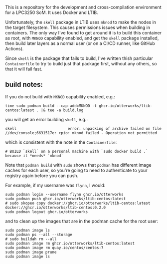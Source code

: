 This is a repository for the development and cross-compilation environment
for a LPC3250 SoM. It uses Docker and LTIB.

Unfortunately, the `skell` package in LTIB uses `mknod` to make the nodes in
the target filesystem. This causes permissions issues when building in
containers. The only way I've found to get around it is to build this
container as root, with `MKNOD` capability enabled, and get the `skell`
package installed, then build later layers as a normal user (or on a CI/CD
runner, like GitHub Actions).

Since `skell` is the package that fails to build, I've written thish particular
`Containerfile` to try to build just that package first, without any others,
so that it will fail fast.

## build notes:
If you do not build with `MKNOD` capability enabled, e.g.:
```
time sudo podman build --cap-add=MKNOD -t ghcr.io/otterworks/ltib-centos:latest . |& tee -a build.log
```
you will get an error building `skell`, e.g.:
```
skell                       error: unpacking of archive failed on file //dev/console;6631517e: cpio: mknod failed - Operation not permitted
```
which is consistent with the note in the `Containerfile`:
```
# BUILD `skell` on a personal machine with `sudo docker build .` because it *needs* `mknod`
```

Note that `podman build` with `sudo` shows that `podman` has different image caches for each user, so you're going to need to authenticate to your registry again before you can push.

For example, if my username was `flynn`, I would:
```
sudo podman login --username flynn ghcr.io/otterworks
sudo podman push ghcr.io/otterworks/ltib-centos:latest
# sudo skopeo copy docker://ghcr.io/otterworks/ltib-centos:latest docker://ghcr.io/otterworks/ltib-centos:0.2.0
sudo podman logout ghcr.io/otterworks
```
and to clean up the images that are in the podman cache for the root user:
```
sudo podman image ls
sudo podman ps --all --storage
# sudo buildah rm --all
sudo podman image rm ghcr.io/otterworks/ltib-centos:latest
sudo podman image rm quay.io/centos/centos:7
sudo podman image prune
sudo podman image ls
```
